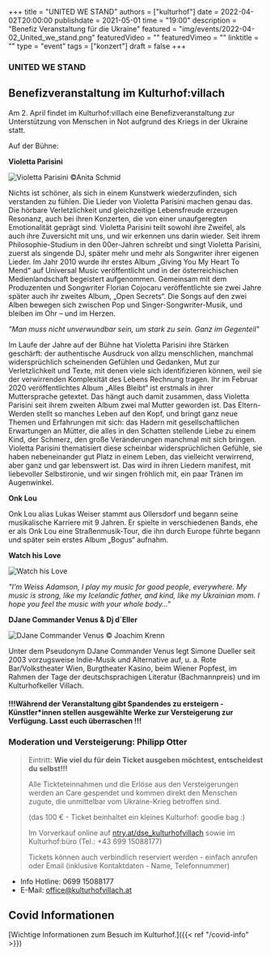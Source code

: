 +++
title = "UNITED WE STAND"
authors = ["kulturhof"]
date = 2022-04-02T20:00:00
publishdate = 2021-05-01
time = "19:00"
description = "Benefiz Veranstaltung für die Ukraine"
featured = "img/events/2022-04-02_United_we_stand.png"
featuredVideo = ""
featuredVimeo = ""
linktitle = ""
type = "event"
tags = ["konzert"]
draft = false
+++



### UNITED WE STAND

## Benefizveranstaltung im Kulturhof:villach


Am 2. April findet im Kulturhof:villach eine Benefizveranstaltung zur Unterstützung von Menschen in Not aufgrund des Kriegs in der Ukraine statt. 

Auf der Bühne:

**Violetta Parisini**

![Violetta Parisini](2022-04-02_Vio1PressephotoAllesBleibt.jpg)
©Anita Schmid

Nichts ist schöner, als sich in einem Kunstwerk wiederzufinden, sich verstanden zu fühlen. Die Lieder von Violetta Parisini machen genau das. Die hörbare Verletzlichkeit und gleichzeitige Lebensfreude erzeugen Resonanz, auch bei ihren Konzerten, die von einer unaufgeregten Emotionalität geprägt sind. Violetta Parisini teilt sowohl ihre Zweifel, als auch ihre Zuversicht mit uns, und wir erkennen uns darin wieder.
Seit ihrem Philosophie-Studium in den 00er-Jahren schreibt und singt Violetta Parisini, zuerst als singende DJ, später mehr und mehr als Songwriter ihrer eigenen Lieder. Im Jahr 2010 wurde ihr erstes Album „Giving You My Heart To Mend“ auf Universal Music veröffentlicht und in der  österreichischen Medienlandschaft begeistert aufgenommen. Gemeinsam mit dem Produzenten und Songwriter Florian Cojocaru veröffentlichte sie zwei Jahre später auch ihr zweites Album, „Open Secrets“. Die Songs auf den zwei Alben bewegen sich zwischen Pop und Singer-Songwriter-Musik, und bleiben im Ohr – und im Herzen.

*"Man muss nicht unverwundbar sein, um stark zu sein. Ganz im Gegenteil"*

Im Laufe der Jahre auf der Bühne hat Violetta Parisini ihre Stärken geschärft: der authentische Ausdruck von allzu menschlichen, manchmal widersprüchlich scheinenden Gefühlen und Gedanken, Mut zur Verletzlichkeit und Texte, mit denen viele sich identifizieren können, weil sie der verwirrenden Komplexität des Lebens Rechnung tragen. Ihr im Februar 2020 veröffentlichtes Album „Alles Bleibt“ ist erstmals in ihrer Muttersprache getextet. Das hängt auch damit zusammen, dass Violetta Parisini seit ihrem zweiten Album zwei mal Mutter geworden ist. Das Eltern-Werden stellt so manches Leben auf den Kopf, und bringt ganz neue Themen und Erfahrungen mit sich: das Hadern mit gesellschaftlichen Erwartungen an Mütter, die alles in den Schatten stellende Liebe zu einem Kind, der Schmerz, den große Veränderungen manchmal mit sich bringen. Violetta Parisini thematisiert diese scheinbar widersprüchlichen Gefühle, sie haben nebeneinander gut Platz in einem Leben, das vielleicht verwirrend, aber ganz und gar lebenswert ist. Das wird in ihren Liedern manifest, mit liebevoller Selbstironie, und wir singen fröhlich mit, ein paar Tränen im Augenwinkel.

**Onk Lou**

Onk Lou alias Lukas Weiser stammt aus Ollersdorf und begann seine musikalische Karriere mit 9 Jahren. Er spielte in verschiedenen Bands, ehe er als Onk Lou eine Straßenmusik-Tour, die ihn durch Europe führte begann und später sein erstes Album „Bogus“ aufnahm.

**Watch his Love**

![Watch his Love](2022-04-02_watch_his_love.jpg)

*"I’m Weiss Adamson, I play my music for good people, everywhere. My music is strong, like my Icelandic father, and kind, like my Ukrainian mom. I hope you feel the music with your whole body…"*


**DJane Commander Venus & Dj d´Eller**

![DJane Commander Venus](/img/events/2021-09-10_DjaneCommanderVenus_c_JoachimKrenn.jpg)
© Joachim Krenn

Unter dem Pseudonym DJane Commander Venus legt Simone Dueller seit 2003 vorzugsweise Indie-Musik und Alternative auf, u. a. Rote Bar/Volkstheater Wien, Burgtheater Kasino, beim Wiener Popfest, im Rahmen der Tage der deutschsprachigen Literatur (Bachmannpreis) und im Kulturhofkeller Villach.


#### !!!Während der Veranstaltung gibt Spandendes zu ersteigern - Künstler\*innen stellen ausgewählte Werke zur Versteigerung zur Verfügung. Lasst euch überraschen !!!

### Moderation und Versteigerung: **Philipp Otter**




>Eintritt: **Wie viel du für dein Ticket ausgeben möchtest, entscheidest du selbst!!!**
>
>Alle Tickteteinnahmen und die Erlöse aus den Versteigerungen werden an Care gespendet und kommen direkt den Menschen zugute, die unmittelbar vom Ukraine-Krieg betroffen sind.
>
>\(das 100 € - Ticket beinhaltet ein kleines Kulturhof: goodie bag :\)
>
>Im Vorverkauf online auf [ntry.at/dse_kulturhofvillach](https://ntry.at/dse_kulturhofvillach) sowie im Kulturhof:büro (Tel.: +43 699 15088177)
>
>Tickets können auch verbindlich reserviert werden - einfach anrufen oder Email (inklusive Kontaktdaten - Name, Telefonnummer) 


- Info Hotline: 0699 15088177 
- E-Mail: office@kulturhofvillach.at


## Covid Informationen

[Wichtige Informationen zum Besuch im Kulturhof.]({{< ref "/covid-info" >}})
